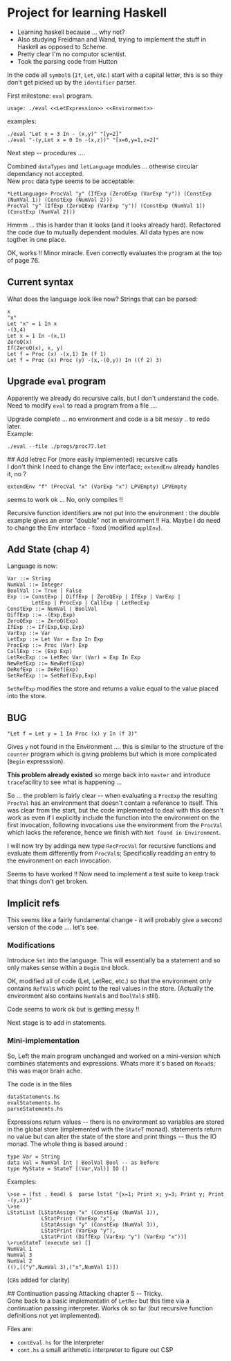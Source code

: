 # Project for learning Haskell #

 - Learning haskell because ... why not?  
 - Also studying Freidman and Wand, trying to implement the
stuff in Haskell as opposed to Scheme.  
 - Pretty clear I'm no computor scientist.
 - Took the parsing code from Hutton

In the code all `symbol`s (`If`, `Let`, etc.) start with a capital
letter, this is so they don't get picked up by the `identifier`
parser.

First milestone: `eval` program.
```
usage: ./eval <<LetExpression>> <<Environment>>
```  
examples:
```
./eval "Let x = 3 In - (x,y)" "[y=2]"
./eval "-(y,Let x = 0 In -(x,z))" "[x=0,y=1,z=2]"
```

Next step -- procedures ....

Combined `dataTypes` and `letLanguage` modules ... othewise circular dependancy not accepted.  
New `proc` data type seems to be acceptable:  
```
*LetLanguage> ProcVal "y" (IfExp (ZeroQExp (VarExp "y")) (ConstExp (NumVal 1)) (ConstExp (NumVal 2)))
ProcVal "y" (IfExp (ZeroQExp (VarExp "y")) (ConstExp (NumVal 1)) (ConstExp (NumVal 2)))
```

Hmmm ... this is harder than it looks (and it looks already hard). Refactored the code due to
mutually dependent modules. All data types are now togther in one place.

OK, works !! Minor miracle. Even correctly evaluates the program at the top of page 76.

## Current syntax 
What does the language look like now? Strings that can be parsed:
```
x  
"x"  
Let "x" = 1 In x  
-(3,4)  
Let x = 1 In -(x,1)  
ZeroQ(x)  
If(ZeroQ(x), x, y)  
Let f = Proc (x) -(x,1) In (f 1)
Let f = Proc (x) Proc (y) -(x,-(0,y)) In ((f 2) 3)
```

## Upgrade `eval` program
Apparently we already do recursive calls, but I don't understand the code.  
Need to modify `eval` to read a program from a file ....

Upgrade complete ... no environment and code is a bit messy .. to redo later.  
Example:
```
./eval --file ./progs/proc77.let
```

## Add letrec
For (more easily implemented) recursive calls   
I don't think I need to change the Env interface; `extendEnv` already handles it, no ?
```
extendEnv "f" (ProcVal "x" (VarExp "x") LPVEmpty) LPVEmpty
```
seems to work ok ... No, only compiles !!  

Recursive function identifiers are not put into the environment : the double example
gives an error "double" not in environment !! Ha. Maybe I do need to change the Env interface - fixed (modified `applEnv`).

## Add State (chap 4)
Language is now:

```
Var ::= String
NumVal ::= Integer
BoolVal ::= True | False
Exp ::= ConstExp | DiffExp | ZeroQExp | IfExp | VarExp |  
        LetExp | ProcExp | CallExp | LetRecExp  
ConstExp ::= NumVal | BoolVal
DiffExp ::= -(Exp,Exp)
ZeroQExp ::= ZeroQ(Exp)
IfExp ::= If(Exp,Exp,Exp)
VarExp ::= Var
LetExp ::= Let Var = Exp In Exp
ProcExp ::= Proc (Var) Exp
CallExp ::= (Exp Exp)
LetRecExp ::= LetRec Var (Var) = Exp In Exp
NewRefExp ::= NewRef(Exp)
DeRefExp ::= DeRef(Exp)
SetRefExp ::= SetRef(Exp,Exp)
```

`SetRefExp` modifies the store and returns a value equal to the value
placed into the store.

## BUG
```
"Let f = Let y = 1 In Proc (x) y In (f 3)"
```
Gives `y` not found in the Environment .... this is similar to the
structure of the `counter` program which is giving problems but
which is more complicated (`Begin` expresssion).

**This problem already existed** so merge back into `master` and
introduce `trace`facility to see what is happening ...

So ... the problem is fairly clear -- when evaluating a
`ProcExp` the resulting `ProcVal` has an environment that doesn't
contain a reference to itself. This was clear from the start, but
the code implemented to deal with this doesn't work as even
if I explicitly include the function into the environment on the
first invocation, following invocations use the environment from
the `ProcVal` which lacks the reference, hence we finish with
`Not found in Environment`.  

I will now try by addinga new type `RecProcVal` for recursive
functions and evaluate them differently from `ProcVal`s; Specifically
readding an entry to the environment on each invocation.

Seems to have worked !! Now need to implement a test suite to keep
track that things don't get broken.

## Implicit refs
This seems like a fairly fundamental change - it will probably give a
second version of the code .... let's see.

### Modifications
Introduce `Set` into the language. This will essentially ba a statement
and so only makes sense within a `Begin` `End` block.

OK, modified all of code (Let, LetRec, etc.) so that the environment
only contains `RefVal`s which point to the real values in the store.
(Actually the environment also contains `NumVal`s and `BoolVal`s still).

Code seems to work ok but is getting messy !!

Next stage is to add in statements.

### Mini-implementation
So, Left the main program unchanged and worked on a mini-version which
combines statements and expressions. Whats more it's based on `Monad`s;
this was major brain ache.

The code is in the files
```
dataStatements.hs
evalStatements.hs
parseStatements.hs
```
Expressions return values -- there is no environment so variables are
stored in the global store (implemented with the `StateT` monad). statements
return no value but can alter the state of the store and print things --
thus the IO monad. The whole thing is based around :

```
type Var = String
data Val = NumVal Int | BoolVal Bool -- as before
type MyState = StateT [(Var,Val)] IO ()
```

Examples:
```
\>se = (fst . head) $  parse lstat "{x=1; Print x; y=3; Print y; Print -(y,x)}"
\>se
LStatList [LStatAssign "x" (ConstExp (NumVal 1)),
           LStatPrint (VarExp "x"),
           LStatAssign "y" (ConstExp (NumVal 3)),
           LStatPrint (VarExp "y"),
           LStatPrint (DiffExp (VarExp "y") (VarExp "x"))]
\>runStateT (execute se) []
NumVal 1
NumVal 3
NumVal 2
((),[("y",NumVal 3),("x",NumVal 1)])
```
(`CR`s added for clarity)


## Continuation passing
Attacking chapter 5 -- Tricky.  
Gone back to a basic implementatin of `LetRec` but this time via 
a continuation passing interpreter. Works ok so far (but recursive
function definitions not yet implemented).

Files are:
 - `contEval.hs` for the interpreter
 - `cont.hs` a small arithmetic interpreter to figure out CSP






 








